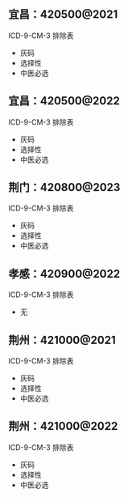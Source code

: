 ## 宜昌：420500@2021

ICD-9-CM-3 排除表

- 灰码
- 选择性
- 中医必选

## 宜昌：420500@2022

ICD-9-CM-3 排除表

- 灰码
- 选择性
- 中医必选

## 荆门：420800@2023

ICD-9-CM-3 排除表

- 灰码
- 选择性
- 中医必选

## 孝感：420900@2022

ICD-9-CM-3 排除表

- 无

## 荆州：421000@2021

ICD-9-CM-3 排除表

- 灰码
- 选择性
- 中医必选

## 荆州：421000@2022

ICD-9-CM-3 排除表

- 灰码
- 选择性
- 中医必选
